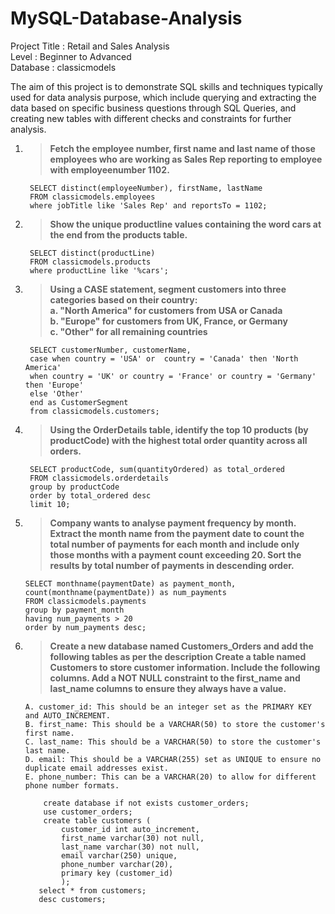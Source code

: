 # MySQL-Database-Analysis

Project Title : Retail and Sales Analysis <br />
Level : Beginner to Advanced <br />
Database : classicmodels <br />

The aim of this project is to demonstrate SQL skills and techniques typically used for data analysis purpose, which include querying and extracting the data based on specific business questions through SQL Queries, and creating new tables with different checks and constraints for further analysis.
        

1. >**Fetch the employee number, first name and last name of those employees who are working as Sales Rep reporting to employee with employeenumber 1102.**

        SELECT distinct(employeeNumber), firstName, lastName
        FROM classicmodels.employees
        where jobTitle like 'Sales Rep' and reportsTo = 1102;

2. >**Show the unique productline values containing the word cars at the end from the products table.**
   
        SELECT distinct(productLine)
        FROM classicmodels.products
        where productLine like '%cars';

3. >**Using a CASE statement, segment customers into three categories based on their country: <br />
      a. "North America" for customers from USA or Canada <br />
      b. "Europe" for customers from UK, France, or Germany <br />
      c. "Other" for all remaining countries**

        SELECT customerNumber, customerName,
        case when country = 'USA' or  country = 'Canada' then 'North America'
        when country = 'UK' or country = 'France' or country = 'Germany' then 'Europe'
        else 'Other'
        end as CustomerSegment
        from classicmodels.customers;

4. >**Using the OrderDetails table, identify the top 10 products (by productCode) with the highest total order quantity across all orders.**
   
        SELECT productCode, sum(quantityOrdered) as total_ordered
        FROM classicmodels.orderdetails
        group by productCode
        order by total_ordered desc
        limit 10;

5. >**Company wants to analyse payment frequency by month. Extract the month name from the payment date to count the total number of payments for each month and include only those months with a payment count exceeding 20. Sort the results by total number of payments in descending order.**
   
       SELECT monthname(paymentDate) as payment_month, count(monthname(paymentDate)) as num_payments
       FROM classicmodels.payments
       group by payment_month
       having num_payments > 20
       order by num_payments desc;

 6. >**Create a new database named Customers_Orders and add the following tables as per the description
         Create a table named Customers to store customer information. Include the following columns.
         Add a NOT NULL constraint to the first_name and last_name columns to ensure they always have a value.**
    
        A. customer_id: This should be an integer set as the PRIMARY KEY and AUTO_INCREMENT.
        B. first_name: This should be a VARCHAR(50) to store the customer's first name.
        C. last_name: This should be a VARCHAR(50) to store the customer's last name.
        D. email: This should be a VARCHAR(255) set as UNIQUE to ensure no duplicate email addresses exist.
        E. phone_number: This can be a VARCHAR(20) to allow for different phone number formats.

            create database if not exists customer_orders;
            use customer_orders;
            create table customers (
                customer_id int auto_increment,
                first_name varchar(30) not null,
                last_name varchar(30) not null,
                email varchar(250) unique,
                phone_number varchar(20),
                primary key (customer_id)
                );
           select * from customers;
           desc customers;
            




     

